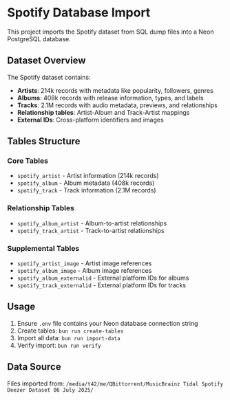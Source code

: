 # Spotify Database Import

This project imports the Spotify dataset from SQL dump files into a Neon PostgreSQL database.

## Dataset Overview

The Spotify dataset contains:
- **Artists**: 214k records with metadata like popularity, followers, genres
- **Albums**: 408k records with release information, types, and labels  
- **Tracks**: 2.1M records with audio metadata, previews, and relationships
- **Relationship tables**: Artist-Album and Track-Artist mappings
- **External IDs**: Cross-platform identifiers and images

## Tables Structure

### Core Tables
- `spotify_artist` - Artist information (214k records)
- `spotify_album` - Album metadata (408k records) 
- `spotify_track` - Track information (2.1M records)

### Relationship Tables
- `spotify_album_artist` - Album-to-artist relationships
- `spotify_track_artist` - Track-to-artist relationships

### Supplemental Tables
- `spotify_artist_image` - Artist image references
- `spotify_album_image` - Album image references
- `spotify_album_externalid` - External platform IDs for albums
- `spotify_track_externalid` - External platform IDs for tracks

## Usage

1. Ensure `.env` file contains your Neon database connection string
2. Create tables: `bun run create-tables`
3. Import all data: `bun run import-data` 
4. Verify import: `bun run verify`

## Data Source

Files imported from: `/media/t42/me/QBittorrent/MusicBrainz Tidal Spotify Deezer Dataset 06 July 2025/`
